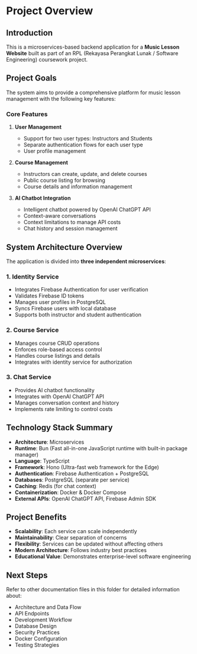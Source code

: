 # Project Overview

## Introduction
This is a microservices-based backend application for a **Music Lesson Website** built as part of an RPL (Rekayasa Perangkat Lunak / Software Engineering) coursework project.

## Project Goals
The system aims to provide a comprehensive platform for music lesson management with the following key features:

### Core Features
1. **User Management**
   - Support for two user types: Instructors and Students
   - Separate authentication flows for each user type
   - User profile management

2. **Course Management**
   - Instructors can create, update, and delete courses
   - Public course listing for browsing
   - Course details and information management

3. **AI Chatbot Integration**
   - Intelligent chatbot powered by OpenAI ChatGPT API
   - Context-aware conversations
   - Context limitations to manage API costs
   - Chat history and session management

## System Architecture Overview
The application is divided into **three independent microservices**:

### 1. Identity Service
- Integrates Firebase Authentication for user verification
- Validates Firebase ID tokens
- Manages user profiles in PostgreSQL
- Syncs Firebase users with local database
- Supports both instructor and student authentication

### 2. Course Service
- Manages course CRUD operations
- Enforces role-based access control
- Handles course listings and details
- Integrates with identity service for authorization

### 3. Chat Service
- Provides AI chatbot functionality
- Integrates with OpenAI ChatGPT API
- Manages conversation context and history
- Implements rate limiting to control costs

## Technology Stack Summary
- **Architecture**: Microservices
- **Runtime**: Bun (Fast all-in-one JavaScript runtime with built-in package manager)
- **Language**: TypeScript
- **Framework**: Hono (Ultra-fast web framework for the Edge)
- **Authentication**: Firebase Authentication + PostgreSQL
- **Databases**: PostgreSQL (separate per service)
- **Caching**: Redis (for chat context)
- **Containerization**: Docker & Docker Compose
- **External APIs**: OpenAI ChatGPT API, Firebase Admin SDK

## Project Benefits
- **Scalability**: Each service can scale independently
- **Maintainability**: Clear separation of concerns
- **Flexibility**: Services can be updated without affecting others
- **Modern Architecture**: Follows industry best practices
- **Educational Value**: Demonstrates enterprise-level software engineering

## Next Steps
Refer to other documentation files in this folder for detailed information about:
- Architecture and Data Flow
- API Endpoints
- Development Workflow
- Database Design
- Security Practices
- Docker Configuration
- Testing Strategies

